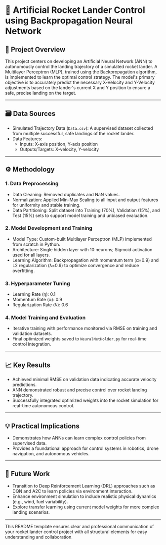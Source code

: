 # 🚀 Artificial Rocket Lander Control using Backpropagation Neural Network

## 📘 Project Overview
This project centers on developing an Artificial Neural Network (ANN) to autonomously control the landing trajectory of a simulated rocket lander. A Multilayer Perceptron (MLP), trained using the Backpropagation algorithm, is implemented to learn the optimal control strategy. The model's primary objective is to accurately predict the necessary X-Velocity and Y-Velocity adjustments based on the lander's current X and Y position to ensure a safe, precise landing on the target.

---

## 🗃️ Data Sources
- Simulated Trajectory Data (`Data.csv`): A supervised dataset collected from multiple successful, safe landings of the rocket lander.
- Data Features:  
  - Inputs: X-axis position, Y-axis position  
  - Outputs/Targets: X-velocity, Y-velocity

---

## ⚙️ Methodology

### 1. Data Preprocessing
- Data Cleaning: Removed duplicates and NaN values.  
- Normalization: Applied Min-Max Scaling to all input and output features for uniformity and stable training.  
- Data Partitioning: Split dataset into Training (70%), Validation (15%), and Test (15%) sets to support model training and unbiased evaluation.

### 2. Model Development and Training
- Model Type: Custom-built Multilayer Perceptron (MLP) implemented from scratch in Python.  
- Architecture: Single hidden layer with 10 neurons; Sigmoid activation used for all layers.  
- Learning Algorithm: Backpropagation with momentum term (α=0.9) and L2 regularization (λ=0.6) to optimize convergence and reduce overfitting.

### 3. Hyperparameter Tuning
- Learning Rate (η): 0.1  
- Momentum Rate (α): 0.9  
- Regularization Rate (λ): 0.6  

### 4. Model Training and Evaluation
- Iterative training with performance monitored via RMSE on training and validation datasets.  
- Final optimized weights saved to `NeuralNetHolder.py` for real-time control integration.

---

## 📈 Key Results
- Achieved minimal RMSE on validation data indicating accurate velocity predictions.  
- ANN demonstrated robust and precise control over rocket landing trajectory.  
- Successfully integrated optimized weights into the rocket simulation for real-time autonomous control.

---

## 💡 Practical Implications
- Demonstrates how ANNs can learn complex control policies from supervised data.  
- Provides a foundational approach for control systems in robotics, drone navigation, and autonomous vehicles.  

---

## 🚀 Future Work
- Transition to Deep Reinforcement Learning (DRL) approaches such as DQN and A2C to learn policies via environment interaction.  
- Enhance environment simulation to include realistic physical dynamics (e.g., wind, fuel variability).  
- Explore transfer learning using current model weights for more complex landing scenarios.

---

This README template ensures clear and professional communication of your rocket lander control project with all structural elements for easy understanding and collaboration.
